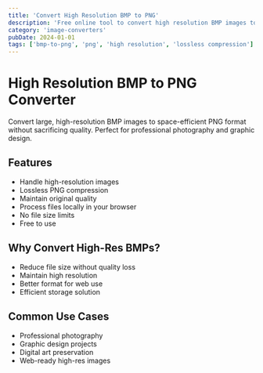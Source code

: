 ```yaml
---
title: 'Convert High Resolution BMP to PNG'
description: 'Free online tool to convert high resolution BMP images to compressed PNG format without quality loss. Perfect for large images.'
category: 'image-converters'
pubDate: 2024-01-01
tags: ['bmp-to-png', 'png', 'high resolution', 'lossless compression']
---
```


# High Resolution BMP to PNG Converter

Convert large, high-resolution BMP images to space-efficient PNG format without sacrificing quality. Perfect for professional photography and graphic design.

## Features

- Handle high-resolution images
- Lossless PNG compression
- Maintain original quality
- Process files locally in your browser
- No file size limits
- Free to use

## Why Convert High-Res BMPs?

- Reduce file size without quality loss
- Maintain high resolution
- Better format for web use
- Efficient storage solution

## Common Use Cases

- Professional photography
- Graphic design projects
- Digital art preservation
- Web-ready high-res images